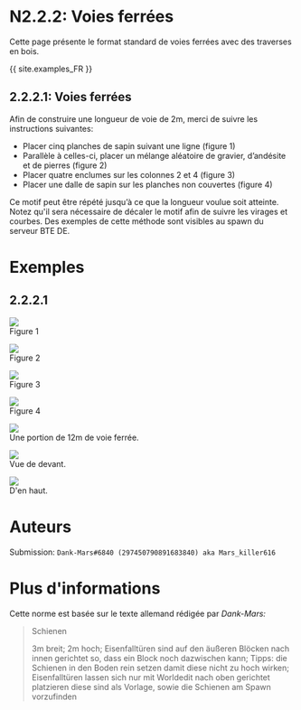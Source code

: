 # N2.2.2: Voies ferrées

Cette page présente le format standard de voies ferrées avec des traverses en bois.

{{ site.examples_FR }}

## 2.2.2.1: Voies ferrées

Afin de construire une longueur de voie de 2m, merci de suivre les instructions suivantes:
* Placer cinq planches de sapin suivant une ligne (figure 1)
* Parallèle à celles-ci, placer un mélange aléatoire de gravier, d’andésite et de pierres (figure 2)
* Placer quatre enclumes sur les colonnes 2 et 4 (figure 3)
* Placer une dalle de sapin sur les planches non couvertes (figure 4)

Ce motif peut être répété jusqu’à ce que la longueur voulue soit atteinte. Notez qu'il sera nécessaire de décaler le motif afin de suivre les virages et courbes.
Des exemples de cette méthode sont visibles au spawn du serveur BTE DE.

# Exemples

## 2.2.2.1

![](https://cdn.discordapp.com/attachments/707321226405871647/707323373507837962/2020-05-06_20.13.53.png)  
Figure 1

![](https://cdn.discordapp.com/attachments/707321226405871647/707323374430453800/2020-05-06_20.15.43.png)  
Figure 2

![](https://cdn.discordapp.com/attachments/707321226405871647/707323375621767239/2020-05-06_20.16.43.png)  
Figure 3

![](https://cdn.discordapp.com/attachments/707321226405871647/707323376515022868/2020-05-06_20.17.42.png)  
Figure 4

![](https://cdn.discordapp.com/attachments/707321226405871647/707321276276146256/2020-05-06_20.10.16.png)  
Une portion de 12m de voie ferrée.

![](https://cdn.discordapp.com/attachments/707321226405871647/707321276792045598/2020-05-06_20.10.34.png)  
Vue de devant.

![](https://cdn.discordapp.com/attachments/707321226405871647/707321277559603260/2020-05-06_20.10.39.png)  
D'en haut.

# Auteurs

Submission: `Dank-Mars#6840 (297450790891683840) aka Mars_killer616`

# Plus d'informations

Cette norme est basée sur le texte allemand rédigée par _Dank-Mars:_

> Schienen
>
> 3m breit; 2m hoch; Eisenfalltüren sind auf den äußeren Blöcken nach innen gerichtet so, dass ein Block noch dazwischen kann; Tipps: die Schienen in den Boden rein setzen damit diese nicht zu hoch wirken; Eisenfalltüren lassen sich nur mit Worldedit nach oben gerichtet platzieren diese sind als Vorlage, sowie die Schienen am Spawn vorzufinden
